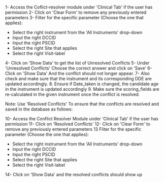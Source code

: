 1- Access the Coflict-resolver module under 'Clinical Tab' if the user has permission
2- Click on 'Clear Form' to remove any previously entered parameters
3- Filter for the specific parameter (Choose the one that applies):
  - Select the right instrument from the 'All Instruments' drop-down
  - Input the right DCCID
  - Input the right PSCID
  - Select the right Site that applies
  - Select the right Visit-label

4- Click on 'Show Data' to get the list of Unresolved Conflicts
5- Under 'Unresolved Conflicts' Choose the correct answer and click on 'Save'
6- Click on 'Show Data' And the conflict should not longer appear.
7- Also check and make sure that the instrument and its corresponding DDE are updated accordingly. 
8. Ensure if Date_taken is changed, the candidate age in the instrument is updated accordingly
9. Make sure the scoring_fields are re-calculated in the given instrument once the conflict is resolved. 

Note: Use 'Resolved Conflicts' To ensure that the conflicts are resolved and saved in the database as follows:


10- Access the Conflict Resolver Module under 'Clinical Tab' if the user has permission 
11- Click on 'Resolved Conflicts'
12- Click on 'Clear Form' to remove any previously entered parameters
13 Filter for the specific parameter (Choose the one that applies):
  - Select the right instrument from the 'All Instruments' drop-down
  - Input the right DCCID
  - Input the right PSCID
  - Select the right Site that applies
  - Select the right Visit-label

14- Click on 'Show Data' and the resolved conflicts should show up
